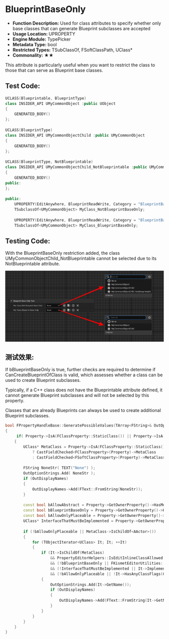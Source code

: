 # BlueprintBaseOnly

- **Function Description:** Used for class attributes to specify whether only base classes that can generate Blueprint subclasses are accepted
- **Usage Location:** UPROPERTY
- **Engine Module:** TypePicker
- **Metadata Type:** bool
- **Restricted Types:** TSubClassOf, FSoftClassPath, UClass*
- **Commonality:** ★★

This attribute is particularly useful when you want to restrict the class to those that can serve as Blueprint base classes.

## Test Code:

```cpp
UCLASS(Blueprintable, BlueprintType)
class INSIDER_API UMyCommonObject :public UObject
{
	GENERATED_BODY()
};

UCLASS(BlueprintType)
class INSIDER_API UMyCommonObjectChild :public UMyCommonObject
{
	GENERATED_BODY()
};

UCLASS(BlueprintType, NotBlueprintable)
class INSIDER_API UMyCommonObjectChild_NotBlueprintable :public UMyCommonObject
{
	GENERATED_BODY()
public:
};

public:
	UPROPERTY(EditAnywhere, BlueprintReadWrite, Category = "BlueprintBaseOnlyTest")
	TSubclassOf<UMyCommonObject> MyClass_NotBlueprintBaseOnly;

	UPROPERTY(EditAnywhere, BlueprintReadWrite, Category = "BlueprintBaseOnlyTest", meta = (BlueprintBaseOnly))
	TSubclassOf<UMyCommonObject> MyClass_BlueprintBaseOnly;
```

## Testing Code:

With the BlueprintBaseOnly restriction added, the class UMyCommonObjectChild_NotBlueprintable cannot be selected due to its NotBlueprintable attribute.

![BlueprintBaseOnly](BlueprintBaseOnly.jpg)

## 测试效果:

If bBlueprintBaseOnly is true, further checks are required to determine if CanCreateBlueprintOfClass is valid, which assesses whether a class can be used to create Blueprint subclasses.

Typically, if a C++ class does not have the Blueprintable attribute defined, it cannot generate Blueprint subclasses and will not be selected by this property.

Classes that are already Blueprints can always be used to create additional Blueprint subclasses.

```cpp
bool FPropertyHandleBase::GeneratePossibleValues(TArray<FString>& OutOptionStrings, TArray< FText >& OutToolTips, TArray<bool>& OutRestrictedItems, TArray<FText>* OutDisplayNames)
{
	 if( Property->IsA(FClassProperty::StaticClass()) || Property->IsA(FSoftClassProperty::StaticClass()) )
	{
		UClass* MetaClass = Property->IsA(FClassProperty::StaticClass())
			? CastFieldChecked<FClassProperty>(Property)->MetaClass
			: CastFieldChecked<FSoftClassProperty>(Property)->MetaClass;

		FString NoneStr( TEXT("None") );
		OutOptionStrings.Add( NoneStr );
		if (OutDisplayNames)
		{
			OutDisplayNames->Add(FText::FromString(NoneStr));
		}

		const bool bAllowAbstract = Property->GetOwnerProperty()->HasMetaData(TEXT("AllowAbstract"));
		const bool bBlueprintBaseOnly = Property->GetOwnerProperty()->HasMetaData(TEXT("BlueprintBaseOnly"));
		const bool bAllowOnlyPlaceable = Property->GetOwnerProperty()->HasMetaData(TEXT("OnlyPlaceable"));
		UClass* InterfaceThatMustBeImplemented = Property->GetOwnerProperty()->GetClassMetaData(TEXT("MustImplement"));

		if (!bAllowOnlyPlaceable || MetaClass->IsChildOf<AActor>())
		{
			for (TObjectIterator<UClass> It; It; ++It)
			{
				if (It->IsChildOf(MetaClass)
					&& PropertyEditorHelpers::IsEditInlineClassAllowed(*It, bAllowAbstract)
					&& (!bBlueprintBaseOnly || FKismetEditorUtilities::CanCreateBlueprintOfClass(*It))
					&& (!InterfaceThatMustBeImplemented || It->ImplementsInterface(InterfaceThatMustBeImplemented))
					&& (!bAllowOnlyPlaceable || !It->HasAnyClassFlags(CLASS_Abstract | CLASS_NotPlaceable)))
				{
					OutOptionStrings.Add(It->GetName());
					if (OutDisplayNames)
					{
						OutDisplayNames->Add(FText::FromString(It->GetName()));
					}
				}
			}
		}
	}
}
```